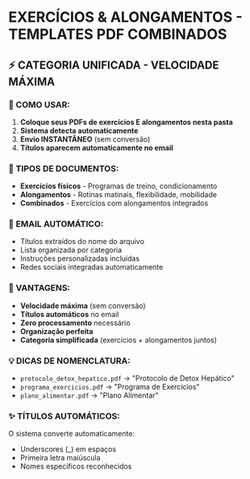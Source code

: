 # EXERCÍCIOS & ALONGAMENTOS - TEMPLATES PDF COMBINADOS

## ⚡ CATEGORIA UNIFICADA - VELOCIDADE MÁXIMA

### 📝 COMO USAR:
1. **Coloque seus PDFs de exercícios E alongamentos nesta pasta**
2. **Sistema detecta automaticamente**  
3. **Envio INSTANTÂNEO** (sem conversão)
4. **Títulos aparecem automaticamente no email**

### 🏃 TIPOS DE DOCUMENTOS:
- **Exercícios físicos** - Programas de treino, condicionamento
- **Alongamentos** - Rotinas matinais, flexibilidade, mobilidade
- **Combinados** - Exercícios com alongamentos integrados

### 📧 EMAIL AUTOMÁTICO:
- Títulos extraídos do nome do arquivo
- Lista organizada por categoria
- Instruções personalizadas incluídas
- Redes sociais integradas automaticamente

### 🚀 VANTAGENS:
- **Velocidade máxima** (sem conversão)
- **Títulos automáticos** no email  
- **Zero processamento** necessário
- **Organização perfeita**
- **Categoria simplificada** (exercícios + alongamentos juntos)

### 💡 DICAS DE NOMENCLATURA:
- `protocolo_detox_hepatico.pdf` → "Protocolo de Detox Hepático"
- `programa_exercicios.pdf` → "Programa de Exercícios"
- `plano_alimentar.pdf` → "Plano Alimentar"

### ✨ TÍTULOS AUTOMÁTICOS:
O sistema converte automaticamente:
- Underscores (_) em espaços
- Primeira letra maiúscula
- Nomes específicos reconhecidos
